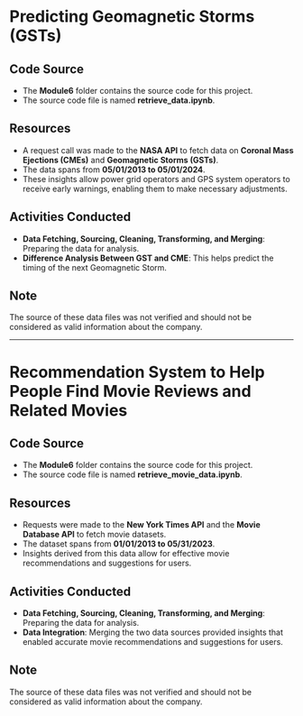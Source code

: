 # Predicting Geomagnetic Storms (GSTs)

## Code Source
- The **Module6** folder contains the source code for this project.
- The source code file is named **retrieve_data.ipynb**.

## Resources
- A request call was made to the **NASA API** to fetch data on **Coronal Mass Ejections (CMEs)** and **Geomagnetic Storms (GSTs)**.
- The data spans from **05/01/2013 to 05/01/2024**.
- These insights allow power grid operators and GPS system operators to receive early warnings, enabling them to make necessary adjustments.

## Activities Conducted
- **Data Fetching, Sourcing, Cleaning, Transforming, and Merging**: Preparing the data for analysis.
- **Difference Analysis Between GST and CME**: This helps predict the timing of the next Geomagnetic Storm.

## Note
The source of these data files was not verified and should not be considered as valid information about the company.

---

# Recommendation System to Help People Find Movie Reviews and Related Movies

## Code Source
- The **Module6** folder contains the source code for this project.
- The source code file is named **retrieve_movie_data.ipynb**.

## Resources
- Requests were made to the **New York Times API** and the **Movie Database API** to fetch movie datasets.
- The dataset spans from **01/01/2013 to 05/31/2023**.
- Insights derived from this data allow for effective movie recommendations and suggestions for users.

## Activities Conducted
- **Data Fetching, Sourcing, Cleaning, Transforming, and Merging**: Preparing the data for analysis.
- **Data Integration**: Merging the two data sources provided insights that enabled accurate movie recommendations and suggestions for users.

## Note
The source of these data files was not verified and should not be considered as valid information about the company.
